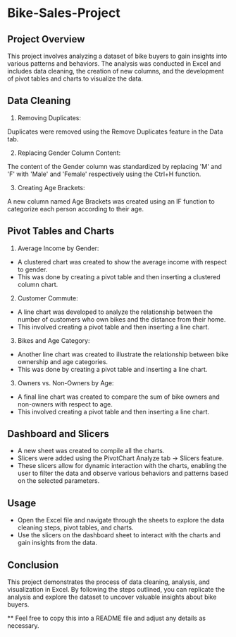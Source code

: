 # Bike-Sales-Project

## Project Overview
This project involves analyzing a dataset of bike buyers to gain insights into various patterns and behaviors. The analysis was conducted in Excel and includes data cleaning, the creation of new columns, and the development of pivot tables and charts to visualize the data.

## Data Cleaning

1. Removing Duplicates:

Duplicates were removed using the Remove Duplicates feature in the Data tab.

2. Replacing Gender Column Content:

The content of the Gender column was standardized by replacing 'M' and 'F' with 'Male' and 'Female' respectively using the Ctrl+H function.

3. Creating Age Brackets:

A new column named Age Brackets was created using an IF function to categorize each person according to their age.

## Pivot Tables and Charts

1. Average Income by Gender:

+ A clustered chart was created to show the average income with respect to gender.
+ This was done by creating a pivot table and then inserting a clustered column chart.

2. Customer Commute:

+ A line chart was developed to analyze the relationship between the number of customers who own bikes and the distance from their home.
+ This involved creating a pivot table and then inserting a line chart.
  
3. Bikes and Age Category:

+ Another line chart was created to illustrate the relationship between bike ownership and age categories.
+ This was done by creating a pivot table and inserting a line chart.
  
3. Owners vs. Non-Owners by Age:

+ A final line chart was created to compare the sum of bike owners and non-owners with respect to age.
+ This involved creating a pivot table and then inserting a line chart.
  
## Dashboard and Slicers

* A new sheet was created to compile all the charts.
* Slicers were added using the PivotChart Analyze tab -> Slicers feature.
* These slicers allow for dynamic interaction with the charts, enabling the user to filter the data and observe various behaviors and patterns based on the selected parameters.
  
## Usage

* Open the Excel file and navigate through the sheets to explore the data cleaning steps, pivot tables, and charts.
* Use the slicers on the dashboard sheet to interact with the charts and gain insights from the data.
  
## Conclusion

This project demonstrates the process of data cleaning, analysis, and visualization in Excel. By following the steps outlined, you can replicate the analysis and explore the dataset to uncover valuable insights about bike buyers.

** Feel free to copy this into a README file and adjust any details as necessary.

